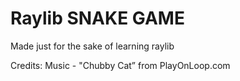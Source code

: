 # Raylib SNAKE GAME

Made just for the sake of learning raylib

Credits:
    Music - "Chubby Cat”
    from PlayOnLoop.com